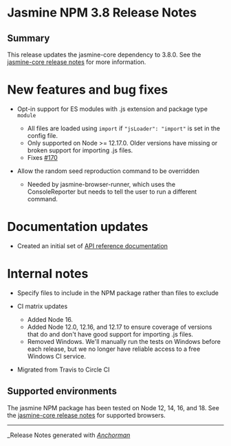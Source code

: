 # Jasmine NPM 3.8 Release Notes

## Summary

This release updates the jasmine-core dependency to 3.8.0. See the
[jasmine-core release notes](https://github.com/pivotal/jasmine/blob/main/release_notes/3.8.0.md)
for more information.

# New features and bug fixes

* Opt-in support for ES modules with .js extension and package type `module`
    * All files are loaded using `import` if `"jsLoader": "import"` is set in
      the config file.
    * Only supported on Node >= 12.17.0. Older versions have missing or broken
        support for importing .js files.
    * Fixes [#170](https://github.com/jasmine/jasmine-npm/issues/170)

* Allow the random seed reproduction command to be overridden
    * Needed by jasmine-browser-runner, which uses the ConsoleReporter but needs
      to tell the user to run a different command.


# Documentation updates

* Created an initial set of [API reference documentation](https://jasmine.github.io/api/npm/3.8/index)


# Internal notes

* Specify files to include in the NPM package rather than files to exclude

* CI matrix updates
    * Added Node 16.
    * Added Node 12.0, 12.16, and 12.17 to ensure coverage of versions that do
      and don't have good support for importing .js files.
    * Removed Windows. We'll manually run the tests on Windows before each
      release, but we no longer have reliable access to a free Windows CI
      service.
      
* Migrated from Travis to Circle CI


## Supported environments

The jasmine NPM package has been tested on Node 12, 14, 16, and 18. See the 
[jasmine-core release notes](https://github.com/jasmine/jasmine/blob/main/release_notes/3.8.0.md)
for supported browsers.

------

_Release Notes generated with _[Anchorman](http://github.com/infews/anchorman)_

